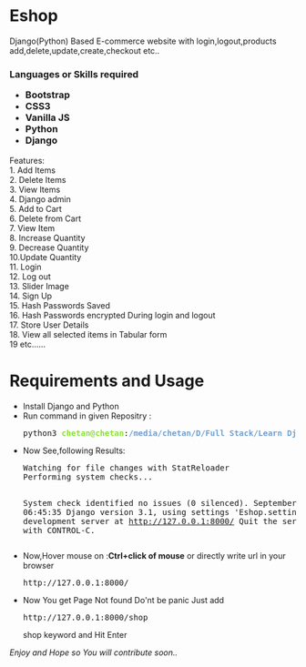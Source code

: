 # Eshop
Django(Python)  Based E-commerce website with login,logout,products add,delete,update,create,checkout etc..<br>


<h3>Languages or Skills required
<ul>
<li>Bootstrap </li>
<li>CSS3</li>
<li>Vanilla JS</li>
<li>Python</li>
<li>Django</li>

</ul>
</h3>
Features:<br>
        1. Add Items<br>
        2. Delete Items<br>
        3. View Items<br>
        4. Django admin <br>
        5. Add to Cart<br>
        6. Delete from Cart<br>
        7. View Item<br>
        8. Increase Quantity<br>
        9. Decrease Quantity<br>
        10.Update Quantity<br>
       11. Login<br>
       12. Log out<br>
       13. Slider Image<br>
       14. Sign Up<br>
       15. Hash Passwords Saved<br>
       16. Hash Passwords encrypted During login and logout<br>
       17. Store User Details<br>
       18. View all selected items in Tabular form<br>
       19 etc......<br>
<h1>Requirements and Usage</h1>
<ul>
<li>Install Django and Python</li>
<li>Run command in given Repositry :
<pre>python3 <font color="#8AE234"><b>chetan@chetan</b></font>:<font color="#729FCF"><b>/media/chetan/D/Full Stack/Learn Django/Eshop</b></font>python3 manage.py runserver
</pre>
</li>
<li>Now See,following Results:
<pre>Watching for file changes with StatReloader
Performing system checks...

System check identified no issues (0 silenced).
September 28, 2020 - 06:45:35
Django version 3.1, using settings &apos;Eshop.settings&apos;
Starting development server at http://127.0.0.1:8000/
Quit the server with CONTROL-C.
</pre>

</li>
<li>
Now,Hover mouse on :<strong>Ctrl+click of mouse</strong> or   directly write url in your browser
<pre>http://127.0.0.1:8000/
</pre>
</li>

<li>Now You get Page Not found Do'nt be panic Just add
<pre>http://127.0.0.1:8000/shop
</pre>
shop keyword and Hit Enter
</li>

</ul>
<i>Enjoy and Hope so You will contribute soon..</i>


 
